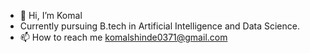 - 👋 Hi, I’m Komal
- Currently pursuing B.tech in Artificial Intelligence and Data Science.
- 📫 How to reach me komalshinde0371@gmail.com


<!---
komalshinde7/komalshinde7 is a ✨ special ✨ repository because its `README.md` (this file) appears on your GitHub profile.
You can click the Preview link to take a look at your changes.
--->
